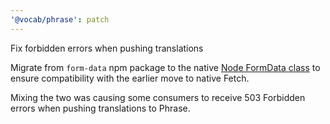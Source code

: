 ```yaml
---
'@vocab/phrase': patch
---
```


Fix forbidden errors when pushing translations

Migrate from `form-data` npm package to the native [Node FormData class](https://nodejs.org/api/globals.html#class-formdata) to ensure compatibility with the earlier move to native Fetch.

Mixing the two was causing some consumers to receive 503 Forbidden errors when pushing translations to Phrase.
